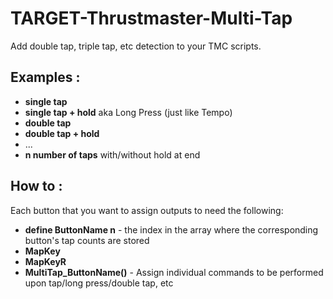 # TARGET-Thrustmaster-Multi-Tap
Add double tap, triple tap, etc detection to your TMC scripts.

## Examples :
* **single tap**
* **single tap + hold** aka Long Press (just like Tempo)
* **double tap**
* **double tap + hold**
* ...
* **n number of taps** with/without hold at end


## How to :
Each button that you want to assign outputs to need the following:
* **define ButtonName n** - the index in the array where the corresponding button's tap counts are stored
* **MapKey**
* **MapKeyR**
* **MultiTap_ButtonName()** - Assign individual commands to be performed upon tap/long press/double tap, etc
